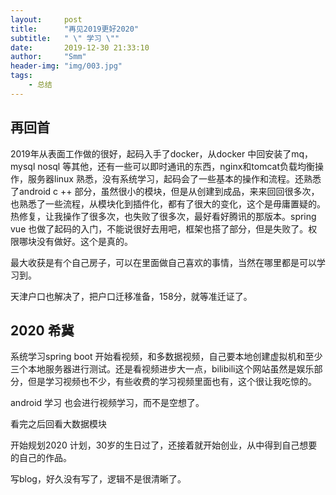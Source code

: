 ```yaml
---
layout:     post
title:      "再见2019更好2020"
subtitle:   " \" 学习 \""
date:       2019-12-30 21:33:10
author:     "Smm"
header-img: "img/003.jpg"
tags:
    - 总结
---
```





## 再回首



2019年从表面工作做的很好，起码入手了docker，从docker 中回安装了mq，mysql nosql 等其他，还有一些可以即时通讯的东西，nginx和tomcat负载均衡操作，服务器linux 熟悉，没有系统学习，起码会了一些基本的操作和流程。还熟悉了android c ++ 部分，虽然很小的模块，但是从创建到成品，来来回回很多次，也熟悉了一些流程，从模块化到插件化，都有了很大的变化，这个是毋庸置疑的。热修复，让我操作了很多次，也失败了很多次，最好看好腾讯的那版本。spring vue 也做了起码的入门，不能说很好去用吧，框架也搭了部分，但是失败了。权限哪块没有做好。这个是真的。

最大收获是有个自己房子，可以在里面做自己喜欢的事情，当然在哪里都是可以学习到。

天津户口也解决了，把户口迁移准备，158分，就等准迁证了。

## 2020 希冀

系统学习spring boot 开始看视频，和多数据视频，自己要本地创建虚拟机和至少三个本地服务器进行测试。还是看视频进步大一点，bilibili这个网站虽然是娱乐部分，但是学习视频也不少，有些收费的学习视频里面也有，这个很让我吃惊的。

android 学习 也会进行视频学习，而不是空想了。

看完之后回看大数据模块

开始规划2020 计划，30岁的生日过了，还接着就开始创业，从中得到自己想要的自己的作品。

写blog，好久没有写了，逻辑不是很清晰了。





